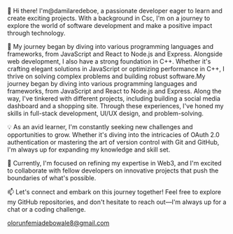 👋 Hi there! I'm@damilaredeboe, a passionate developer eager to learn and create exciting projects. With a background in Csc, I'm on a journey to explore the world of software development and make a positive impact through technology.

🚀 My journey began by diving into various programming languages and frameworks, from JavaScript and React to Node.js and Express. Alongside web development, I also have a strong foundation in C++. Whether it's crafting elegant solutions in JavaScript or optimizing performance in C++, I thrive on solving complex problems and building robust software.My journey began by diving into various programming languages and frameworks, from JavaScript and React to Node.js and Express. Along the way, I've tinkered with different projects, including building a social media dashboard and a shopping site. Through these experiences, I've honed my skills in full-stack development, UI/UX design, and problem-solving.

💡 As an avid learner, I'm constantly seeking new challenges and opportunities to grow. Whether it's diving into the intricacies of OAuth 2.0 authentication or mastering the art of version control with Git and GitHub, I'm always up for expanding my knowledge and skill set.

🌱 Currently, I'm focused on refining my expertise in Web3, and I'm excited to collaborate with fellow developers on innovative projects that push the boundaries of what's possible.

📫 Let's connect and embark on this journey together! Feel free to explore my GitHub repositories, and don't hesitate to reach out—I'm always up for a chat or a coding challenge.


<!---
damilaredebo/damilaredebo is a ✨ special ✨ repository because its `README.md` (this file) appears on your GitHub profile.
You can click the Preview link to take a look at your changes.
--->
olorunfemiadebowale8@gmail.com 
